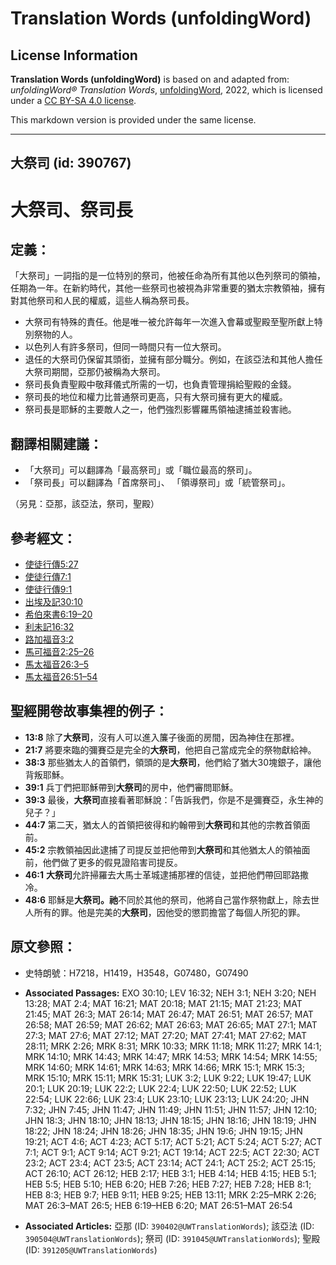 # Translation Words (unfoldingWord)

## License Information

**Translation Words (unfoldingWord)** is based on and adapted from: _unfoldingWord® Translation Words_, [unfoldingWord](https://unfoldingword.org/utw), 2022, which is licensed under a [CC BY-SA 4.0 license](https://creativecommons.org/licenses/by-sa/4.0/legalcode.en).

This markdown version is provided under the same license.



--------------------------------

## 大祭司 (id: 390767)

大祭司、祭司長
=======

定義：
---

「大祭司」一詞指的是一位特別的祭司，他被任命為所有其他以色列祭司的領袖，任期為一年。在新約時代，其他一些祭司也被視為非常重要的猶太宗教領袖，擁有對其他祭司和人民的權威，這些人稱為祭司長。

* 大祭司有特殊的責任。他是唯一被允許每年一次進入會幕或聖殿至聖所獻上特別祭物的人。
* 以色列人有許多祭司，但同一時間只有一位大祭司。
* 退任的大祭司仍保留其頭銜，並擁有部分職分。例如，在該亞法和其他人擔任大祭司期間，亞那仍被稱為大祭司。
* 祭司長負責聖殿中敬拜儀式所需的一切，也負責管理捐給聖殿的金錢。
* 祭司長的地位和權力比普通祭司更高，只有大祭司擁有更大的權威。
* 祭司長是耶穌的主要敵人之一，他們強烈影響羅馬領袖逮捕並殺害祂。

翻譯相關建議：
-------

* 「大祭司」可以翻譯為「最高祭司」或「職位最高的祭司」。
* 「祭司長」可以翻譯為「首席祭司」、 「領導祭司」或「統管祭司」。

（另見：亞那，該亞法，祭司，聖殿）

參考經文：
-----

* [使徒行傳5:27](https://ref.ly/Acts5:27)
* [使徒行傳7:1](https://ref.ly/Acts7:1)
* [使徒行傳9:1](https://ref.ly/Acts9:1)
* [出埃及記30:10](https://ref.ly/Exod30:10)
* [希伯來書6:19–20](https://ref.ly/Heb6:19-Heb6:20)
* [利未記16:32](https://ref.ly/Lev16:32)
* [路加福音3:2](https://ref.ly/Luke3:2)
* [馬可福音2:25–26](https://ref.ly/Mark2:25-Mark2:26)
* [馬太福音26:3–5](https://ref.ly/Matt26:3-Matt26:5)
* [馬太福音26:51–54](https://ref.ly/Matt26:51-Matt26:54)

聖經開卷故事集裡的例子：
------------

* **13:8** 除了**大祭司**，沒有人可以進入簾子後面的房間，因為神住在那裡。
* **21:7** 將要來臨的彌賽亞是完全的**大祭司**，他把自己當成完全的祭物獻給神。
* **38:3** 那些猶太人的首領們，領頭的是**大祭司**，他們給了猶大30塊銀子，讓他背叛耶穌。
* **39:1** 兵丁們把耶穌帶到**大祭司**的房中，他們審問耶穌。
* **39:3** 最後，**大祭司**直接看著耶穌說：「告訴我們，你是不是彌賽亞，永生神的兒子？」
* **44:7** 第二天，猶太人的首領把彼得和約翰帶到**大祭司**和其他的宗教首領面前。
* **45:2** 宗教領袖因此逮捕了司提反並把他帶到**大祭司**和其他猶太人的領袖面前，他們做了更多的假見證陷害司提反。
* **46:1** **大祭司**允許掃羅去大馬士革城逮捕那裡的信徒，並把他們帶回耶路撒冷。
* **48:6** 耶穌是**大祭司。祂**不同於其他的祭司，他將自己當作祭物獻上，除去世人所有的罪。他是完美的**大祭司**，因他受的懲罰擔當了每個人所犯的罪。

原文參照：
-----

* 史特朗號：H7218，H1419，H3548，G07480，G07490

* **Associated Passages:** EXO 30:10; LEV 16:32; NEH 3:1; NEH 3:20; NEH 13:28; MAT 2:4; MAT 16:21; MAT 20:18; MAT 21:15; MAT 21:23; MAT 21:45; MAT 26:3; MAT 26:14; MAT 26:47; MAT 26:51; MAT 26:57; MAT 26:58; MAT 26:59; MAT 26:62; MAT 26:63; MAT 26:65; MAT 27:1; MAT 27:3; MAT 27:6; MAT 27:12; MAT 27:20; MAT 27:41; MAT 27:62; MAT 28:11; MRK 2:26; MRK 8:31; MRK 10:33; MRK 11:18; MRK 11:27; MRK 14:1; MRK 14:10; MRK 14:43; MRK 14:47; MRK 14:53; MRK 14:54; MRK 14:55; MRK 14:60; MRK 14:61; MRK 14:63; MRK 14:66; MRK 15:1; MRK 15:3; MRK 15:10; MRK 15:11; MRK 15:31; LUK 3:2; LUK 9:22; LUK 19:47; LUK 20:1; LUK 20:19; LUK 22:2; LUK 22:4; LUK 22:50; LUK 22:52; LUK 22:54; LUK 22:66; LUK 23:4; LUK 23:10; LUK 23:13; LUK 24:20; JHN 7:32; JHN 7:45; JHN 11:47; JHN 11:49; JHN 11:51; JHN 11:57; JHN 12:10; JHN 18:3; JHN 18:10; JHN 18:13; JHN 18:15; JHN 18:16; JHN 18:19; JHN 18:22; JHN 18:24; JHN 18:26; JHN 18:35; JHN 19:6; JHN 19:15; JHN 19:21; ACT 4:6; ACT 4:23; ACT 5:17; ACT 5:21; ACT 5:24; ACT 5:27; ACT 7:1; ACT 9:1; ACT 9:14; ACT 9:21; ACT 19:14; ACT 22:5; ACT 22:30; ACT 23:2; ACT 23:4; ACT 23:5; ACT 23:14; ACT 24:1; ACT 25:2; ACT 25:15; ACT 26:10; ACT 26:12; HEB 2:17; HEB 3:1; HEB 4:14; HEB 4:15; HEB 5:1; HEB 5:5; HEB 5:10; HEB 6:20; HEB 7:26; HEB 7:27; HEB 7:28; HEB 8:1; HEB 8:3; HEB 9:7; HEB 9:11; HEB 9:25; HEB 13:11; MRK 2:25–MRK 2:26; MAT 26:3–MAT 26:5; HEB 6:19–HEB 6:20; MAT 26:51–MAT 26:54
* **Associated Articles:** 亞那 (ID: `390402@UWTranslationWords`); 該亞法 (ID: `390504@UWTranslationWords`); 祭司 (ID: `391045@UWTranslationWords`); 聖殿 (ID: `391205@UWTranslationWords`)

